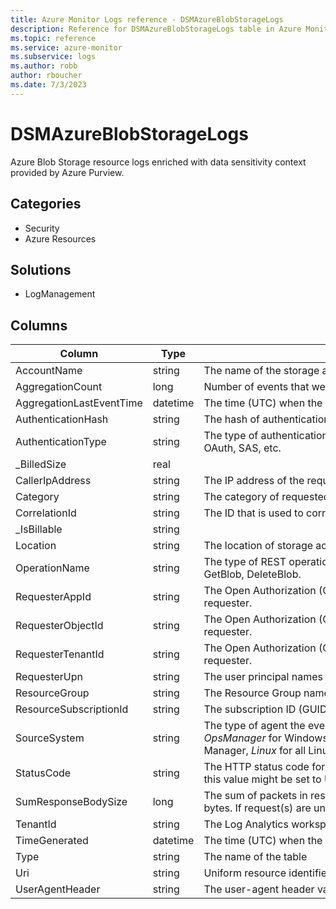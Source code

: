 ```yaml
---
title: Azure Monitor Logs reference - DSMAzureBlobStorageLogs
description: Reference for DSMAzureBlobStorageLogs table in Azure Monitor Logs.
ms.topic: reference
ms.service: azure-monitor
ms.subservice: logs
ms.author: robb
author: rboucher
ms.date: 7/3/2023
---
```


# DSMAzureBlobStorageLogs

 Azure Blob Storage resource logs enriched with data sensitivity context provided by Azure Purview.

## Categories

- Security
- Azure Resources
## Solutions

- LogManagement




## Columns

| Column | Type | Description |
| --- | --- | --- |
| AccountName | string | The name of the storage account. |
| AggregationCount | long | Number of events that were aggregated into a single entry. |
| AggregationLastEventTime | datetime | The time (UTC) when the last request was received by storage. |
| AuthenticationHash | string | The hash of authentication token. |
| AuthenticationType | string | The type of authentication that was used to make the request. E.g. OAuth, SAS, etc. |
| _BilledSize | real |  |
| CallerIpAddress | string | The IP address of the requester. |
| Category | string | The category of requested operation. |
| CorrelationId | string | The ID that is used to correlate resource logs with data sensitivity logs. |
| _IsBillable | string |  |
| Location | string | The location of storage account. |
| OperationName | string | The type of REST operation that was performed. For example: GetBlob, DeleteBlob. |
| RequesterAppId | string | The Open Authorization (OAuth) application ID that is used as the requester. |
| RequesterObjectId | string | The Open Authorization (OAuth) object ID that is used as the requester. |
| RequesterTenantId | string | The Open Authorization (OAuth) tenant ID that is used as the requester. |
| RequesterUpn | string | The user principal names (UPN) of requestor. |
| ResourceGroup | string | The Resource Group name of the storage account that was accessed. |
| ResourceSubscriptionId | string | The subscription ID (GUID) of the storage account being accessed. |
| SourceSystem | string | The type of agent the event was collected by. For example, *OpsManager* for Windows agent, either direct connect or Operations Manager, *Linux* for all Linux agents, or *Azure* for Azure Diagnostics |
| StatusCode | string | The HTTP status code for the request. If the request is interrupted, this value might be set to Unknown. |
| SumResponseBodySize | long | The sum of packets in responses written by the storage service, in bytes. If request(s) are unsuccessful, this value may be empty. |
| TenantId | string | The Log Analytics workspace ID |
| TimeGenerated | datetime | The time (UTC) when the first request was received by storage. |
| Type | string | The name of the table |
| Uri | string | Uniform resource identifier that is requested. |
| UserAgentHeader | string | The user-agent header value. |
